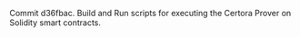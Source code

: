 Commit d36fbac.                    Build and Run scripts for executing the Certora Prover on Solidity smart contracts.